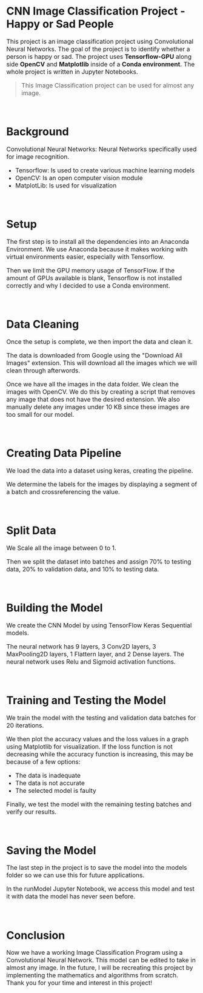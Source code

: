 <style>
  p, li {
  font-size: 16px;
    }
</style>

<h1>CNN Image Classification Project - Happy or Sad People</h1>

<p>This project is an image classification project using Convolutional Neural Networks. The goal of the project is to identify whether a person is happy or sad. The project uses <strong>Tensorflow-GPU</strong> along side <strong>OpenCV</strong> and <strong>Matplotlib</strong> inside of a <strong>Conda environment</strong>. The whole project is written in Jupyter Notebooks.</p>

> This Image Classification project can be used for almost any image.

<p>&nbsp;</p>

<h1>Background</h1>
<p>Convolutional Neural Networks: Neural Networks specifically used for image recognition.</p>
<ul>
    <li>Tensorflow: Is used to create various machine learning models</li>
    <li>OpenCV: Is an open computer vision module </li>
    <li>MatplotLib: Is used for visualization</li>
</ul>

<p>&nbsp;</p>

<h1>Setup</h1>

<p>The first step is to install all the dependencies into an Anaconda Environment. We use Anaconda because it makes working with virtual environments easier, especially with Tensorflow.</p>

<p>Then we limit the GPU memory usage of TensorFlow. If the amount of GPUs available is blank, Tensorflow is not installed correctly and why I decided to use a Conda environment.</p>

<p>&nbsp;</p>

<h1>Data Cleaning</h1>
<p>Once the setup is complete, we then import the data and clean it.</p>
<p>The data is downloaded from Google using the "Download All Images" extension. This will download all the images which we will clean through afterwords.</p>
<p>Once we have all the images in the data folder. We clean the images with OpenCV. We do this by creating a script that removes any image that does not have the desired extension. We also manually delete any images under 10 KB since these images are too small for our model.</p>

<p>&nbsp;</p>

<h1>Creating Data Pipeline</h1>
<p>We load the data into a dataset using keras, creating the pipeline.</p>
<p>We determine the labels for the images by displaying a segment of a batch and crossreferencing the value.</p>

<p>&nbsp;</p>

<h1>Split Data</h1>
<p>We Scale all the image between 0 to 1.</p>
<p>Then we split the dataset into batches and assign 70% to testing data, 20% to validation data, and 10% to testing data.</p>

<p>&nbsp;</p>

<h1>Building the Model</h1>
<p>We create the CNN Model by using TensorFlow Keras Sequential models.</p>
<p>The neural network has 9 layers, 3 Conv2D layers, 3 MaxPooling2D layers, 1 Flattern layer, and 2 Dense layers. The neural network uses Relu and Sigmoid activation functions.</p>

<p>&nbsp;</p>

<h1>Training and Testing the Model</h1>
<p>We train the model with the testing and validation data batches for 20 iterations.</p>
<p>We then plot the accuracy values and the loss values in a graph using Matplotlib for visualization. If the loss function is not decreasing while the accuracy function is increasing, this may be because of a few options:</p>
<ul>
    <li>The data is inadequate</li>
    <li>The data is not accurate</li>
    <li>The selected model is faulty</li>
</ul>
<p>Finally, we test the model with the remaining testing batches and verify our results.</p>

<p>&nbsp;</p>

<h1>Saving the Model</h1>
<p>The last step in the project is to save the model into the models folder so we can use this for future applications.</p>
<p>In the runModel Jupyter Notebook, we access this model and test it with data the model has never seen before.</p>

<p>&nbsp;</p>

<h1>Conclusion</h1>
<p>Now we have a working Image Classification Program using a Convolutional Neural Network. This model can be edited to take in almost any image. In the future, I will be recreating this project by implementing the mathematics and algorithms from scratch. Thank you for your time and interest in this project!</p>
